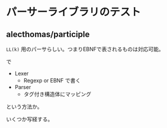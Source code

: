 # パーサーライブラリのテスト

## alecthomas/participle

`LL(k)` 用のパーサらしい。つまりEBNFで表されるものは対応可能。

で

* Lexer
    * Regexp or EBNF で書く
* Parser
    * タグ付き構造体にマッピング

という方法か。

いくつか写経する。

